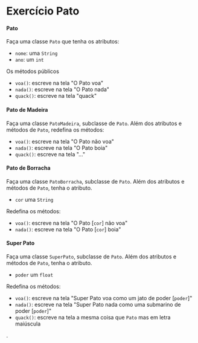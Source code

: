 # Exercício Pato

#### Pato

Faça uma classe `Pato` que tenha os atributos:
* `nome`: uma `String`
* `ano`: um `int`

Os métodos públicos
* `voa()`: escreve na tela "O Pato voa"
* `nada()`: escreve na tela "O Pato nada"
* `quack()`: escreve na tela "quack"

#### Pato de Madeira

Faça uma classe `PatoMadeira`, subclasse de `Pato`.
Além dos atributos e métodos de `Pato`, redefina os métodos:

* `voa()`: escreve na tela "O Pato não voa"
* `nada()`: escreve na tela "O Pato boia"
* `quack()`: escreve na tela "..."

#### Pato de Borracha

Faça uma classe `PatoBorracha`, subclasse de `Pato`.
Além dos atributos e métodos de `Pato`, tenha o atributo.

* `cor` uma `String`

Redefina os métodos:

* `voa()`: escreve na tela "O Pato [`cor`] não voa"
* `nada()`: escreve na tela "O Pato [`cor`] boia"



#### Super Pato

Faça uma classe `SuperPato`, subclasse de `Pato`.
Além dos atributos e métodos de `Pato`, tenha o atributo.

* `poder` um `float`

Redefina os métodos:

* `voa()`: escreve na tela "Super Pato voa como um jato de poder [`poder`]"
* `nada()`: escreve na tela "Super Pato nada como uma submarino de poder [`poder`]"
* `quack()`: escreve na tela a mesma coisa que `Pato` mas em letra maiúscula









.
